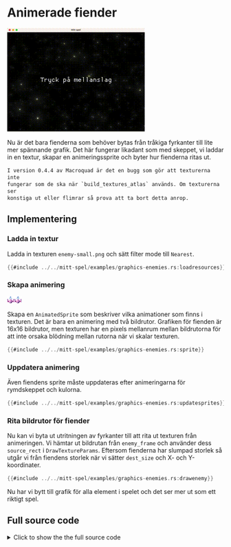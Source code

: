 # Animerade fiender

![Screenshot](images/graphics-enemies.gif#center)

Nu är det bara fienderna som behöver bytas från tråkiga fyrkanter till lite
mer spännande grafik. Det här fungerar likadant som med skeppet, vi laddar in
en textur, skapar en animeringssprite och byter hur fienderna ritas ut.

```admonish bug
I version 0.4.4 av Macroquad är det en bugg som gör att texturerna inte
fungerar som de ska när `build_textures_atlas` används. Om texturerna ser
konstiga ut eller flimrar så prova att ta bort detta anrop.
```

## Implementering

### Ladda in textur

Ladda in texturen `enemy-small.png` och sätt filter mode till `Nearest`.

```rust [hl,1-4]
{{#include ../../mitt-spel/examples/graphics-enemies.rs:loadresources}}
```

### Skapa animering

![Spritesheet för rymdskeppet](assets/enemy-small.png#pixelated)

Skapa en `AnimatedSprite` som beskriver vilka animationer som finns i
texturen. Det är bara en animering med två bildrutor. Grafiken för fienden är
16x16 bildrutor, men texturen har en pixels mellanrum mellan bildrutorna för
att inte orsaka blödning mellan rutorna när vi skalar texturen.

```rust
{{#include ../../mitt-spel/examples/graphics-enemies.rs:sprite}}
```

### Uppdatera animering

Även fiendens sprite måste uppdateras efter animeringarna för rymdskeppet och
kulorna.

```rust [hl,3]
{{#include ../../mitt-spel/examples/graphics-enemies.rs:updatesprites}}
```

### Rita bildrutor för fiender

Nu kan vi byta ut utritningen av fyrkanter till att rita ut texturen från
animeringen. Vi hämtar ut bildrutan från `enemy_frame` och använder dess
`source_rect` i `DrawTextureParams`. Eftersom fienderna har slumpad storlek så
utgår vi från fiendens storlek när vi sätter `dest_size` och X- och
Y-koordinater.

```rust [hl,1,3-13]
{{#include ../../mitt-spel/examples/graphics-enemies.rs:drawenemy}}
```

Nu har vi bytt till grafik för alla element i spelet och det ser mer ut som
ett riktigt spel.

<div class="noprint">

## Full source code

<details>
  <summary>Click to show the the full source code</summary>

```rust
{{#include ../../mitt-spel/examples/graphics-enemies.rs:all}}
```
</details>
</div>


